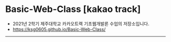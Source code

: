 # Basic-Web-Class [kakao track]
- 2021년 2학기 제주대학교 카카오트랙 기초웹개발론 수업의 저장소입니다.
- https://ksg0605.github.io/Basic-Web-Class/
---
